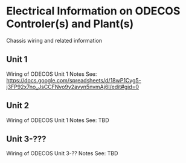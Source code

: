 # Electrical Information on ODECOS Controler(s) and Plant(s)
Chassis wiring and related information


## Unit 1
Wiring of ODECOS Unit 1 Notes
See: https://docs.google.com/spreadsheets/d/18wP1Cyg5-j3FP92x7no_JsCCFNvo9y2avyn5nvmAj6I/edit#gid=0


## Unit 2
Wiring of ODECOS Unit 1 Notes
See: TBD


## Unit 3-???
Wiring of ODECOS Unit 3-?? Notes
See: TBD
